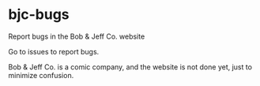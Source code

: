 # bjc-bugs
Report bugs in the Bob &amp; Jeff Co. website

Go to issues to report bugs.

Bob  & Jeff Co. is a comic company, and the website is not done yet, just to minimize confusion.
